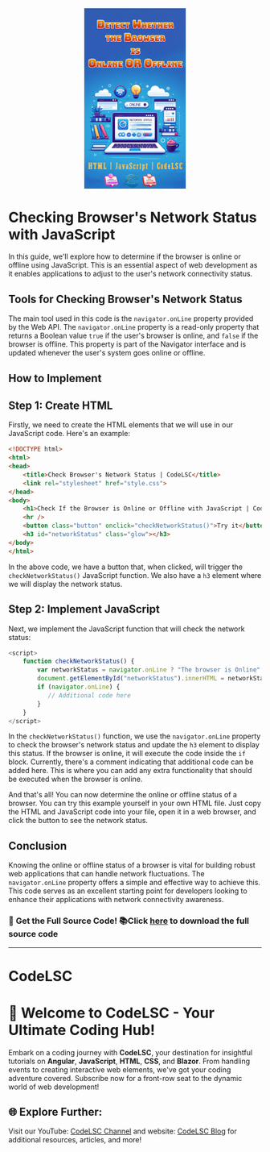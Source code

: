<img src="https://raw.githubusercontent.com/Udhaya013/CodeLSC-Samples/main/Detect-Bowser-Online-Offline-Status/Browser's-Network-Status-JavaScript.png" title="Browser's Online/Offline Status" style="display: block; margin-left: auto; margin-right: auto; margin-bottom: 5%; width: 40%;" />

# Checking Browser's Network Status with JavaScript

In this guide, we'll explore how to determine if the browser is online or offline using JavaScript. This is an essential aspect of web development as it enables applications to adjust to the user's network connectivity status.

## Tools for Checking Browser's Network Status
The main tool used in this code is the `navigator.onLine` property provided by the Web API. The `navigator.onLine` property is a read-only property that returns a Boolean value `true` if the user's browser is online, and `false` if the browser is offline. This property is part of the Navigator interface and is updated whenever the user's system goes online or offline.

## How to Implement

## Step 1: Create HTML

Firstly, we need to create the HTML elements that we will use in our JavaScript code. Here's an example:

```html
<!DOCTYPE html>
<html>
<head>
    <title>Check Browser's Network Status | CodeLSC</title>
    <link rel="stylesheet" href="style.css">
</head>
<body>
    <h1>Check If the Browser is Online or Offline with JavaScript | CodeLSC</h1>
    <hr />
    <button class="button" onclick="checkNetworkStatus()">Try it</button>
    <h3 id="networkStatus" class="glow"></h3>
</body>
</html>
```

In the above code, we have a button that, when clicked, will trigger the `checkNetworkStatus()` JavaScript function. We also have a `h3` element where we will display the network status.

## Step 2: Implement JavaScript

Next, we implement the JavaScript function that will check the network status:

```javascript
<script>
    function checkNetworkStatus() {
        var networkStatus = navigator.onLine ? "The browser is Online" : "The browser is Offline";
        document.getElementById("networkStatus").innerHTML = networkStatus;
        if (navigator.onLine) {
           // Additional code here
        }
    }
</script>
```

In the `checkNetworkStatus()` function, we use the `navigator.onLine` property to check the browser's network status and update the `h3` element to display this status. If the browser is online, it will execute the code inside the `if` block. Currently, there's a comment indicating that additional code can be added here. This is where you can add any extra functionality that should be executed when the browser is online.

And that's all! You can now determine the online or offline status of a browser. You can try this example yourself in your own HTML file. Just copy the HTML and JavaScript code into your file, open it in a web browser, and click the button to see the network status.

## Conclusion
Knowing the online or offline status of a browser is vital for building robust web applications that can handle network fluctuations. The `navigator.onLine` property offers a simple and effective way to achieve this. This code serves as an excellent starting point for developers looking to enhance their applications with network connectivity awareness.

### 📂 **Get the Full Source Code!** 📚Click [here](https://github.com/Udhaya013/CodeLSC-Samples/tree/main/Detect-Bowser-Online-Offline-Status) to **download the full source code**

---

# CodeLSC

# 🚀 **Welcome to CodeLSC - Your Ultimate Coding Hub!**

Embark on a coding journey with **CodeLSC**, your destination for insightful tutorials on **Angular**, **JavaScript**, **HTML**, **CSS**, and **Blazor**. From handling events to creating interactive web elements, we've got your coding adventure covered. Subscribe now for a front-row seat to the dynamic world of web development!

## 🌐 **Explore Further:**
Visit our YouTube: [CodeLSC Channel](https://youtube.com/shorts/eeHu7nprZtQ?si=5VZcR-PH__i33UJ4) and website: [CodeLSC Blog](https://codelsc.blogspot.com/) for additional resources, articles, and more!